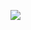 <figure><img src="https://media.istockphoto.com/id/157030584/vector/thumb-up-emoticon.jpg?s=612x612&w=0&k=20&c=GGl4NM_6_BzvJxLSl7uCDF4Vlo_zHGZVmmqOBIewgKg="></figure>